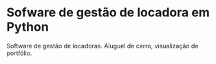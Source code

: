 <h1>Sofware de gestão de locadora em Python</h1>
Software de gestão de locadoras. Aluguel de carro, visualização de portfólio.

